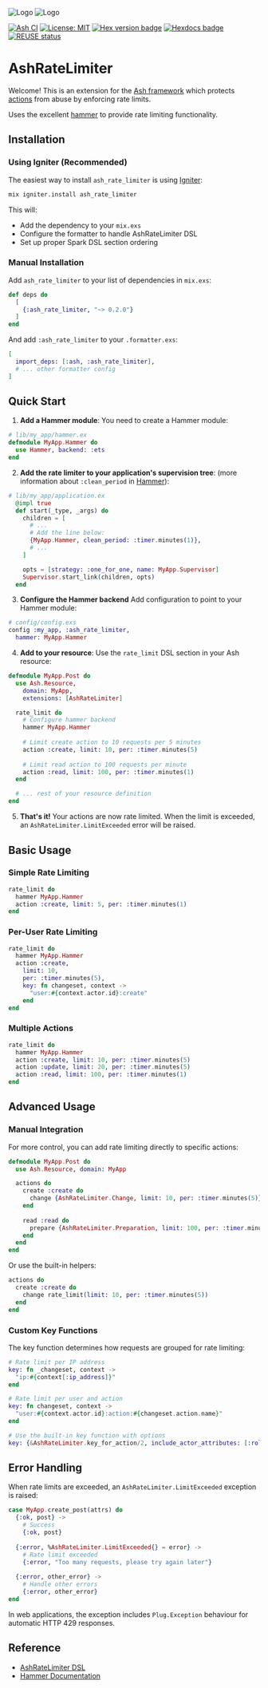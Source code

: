 <!--
SPDX-FileCopyrightText: 2025 James Harton

SPDX-License-Identifier: MIT
-->

![Logo](https://github.com/ash-project/ash/blob/main/logos/cropped-for-header-black-text.png?raw=true#gh-light-mode-only)
![Logo](https://github.com/ash-project/ash/blob/main/logos/cropped-for-header-white-text.png?raw=true#gh-dark-mode-only)

[![Ash CI](https://github.com/ash-project/ash_rate_limiter/actions/workflows/elixir.yml/badge.svg)](https://github.com/ash-project/ash_rate_limiter/actions/workflows/elixir.yml)
[![License: MIT](https://img.shields.io/badge/License-MIT-yellow.svg)](https://opensource.org/licenses/MIT)
[![Hex version badge](https://img.shields.io/hexpm/v/ash_rate_limiter.svg)](https://hex.pm/packages/ash_rate_limiter)
[![Hexdocs badge](https://img.shields.io/badge/docs-hexdocs-purple)](https://hexdocs.pm/ash_rate_limiter)
[![REUSE status](https://api.reuse.software/badge/github.com/ash-project/ash_rate_limiter)](https://api.reuse.software/info/github.com/ash-project/ash_rate_limiter)

# AshRateLimiter

Welcome! This is an extension for the [Ash framework](https://hexdocs.pm/ash)
which protects [actions](https://hexdocs.pm/ash/actions.html) from abuse by enforcing rate limits.

Uses the excellent [hammer](https://hex.pm/packages/hammer) to provide rate limiting functionality.

## Installation

### Using Igniter (Recommended)

The easiest way to install `ash_rate_limiter` is using [Igniter](https://hexdocs.pm/igniter):

```bash
mix igniter.install ash_rate_limiter
```

This will:
- Add the dependency to your `mix.exs`
- Configure the formatter to handle AshRateLimiter DSL
- Set up proper Spark DSL section ordering

### Manual Installation

Add `ash_rate_limiter` to your list of dependencies in `mix.exs`:

```elixir
def deps do
  [
    {:ash_rate_limiter, "~> 0.2.0"}
  ]
end
```

And add `:ash_rate_limiter` to your `.formatter.exs`:

```elixir
[
  import_deps: [:ash, :ash_rate_limiter],
  # ... other formatter config
]
```

## Quick Start

1. **Add a Hammer module**: You need to create a Hammer module:

```elixir
# lib/my_app/hammer.ex
defmodule MyApp.Hammer do
  use Hammer, backend: :ets
end
```

2. **Add the rate limiter to your application's supervision tree**: (more information about `:clean_period` in [Hammer](https://hexdocs.pm/hammer/tutorial.html#step-2-start-the-rate-limiter)):

```elixir
# lib/my_app/application.ex
  @impl true
  def start(_type, _args) do
    children = [
      # ...
      # Add the line below:
      {MyApp.Hammer, clean_period: :timer.minutes(1)},
      # ...
    ]

    opts = [strategy: :one_for_one, name: MyApp.Supervisor]
    Supervisor.start_link(children, opts)
  end
```

3. **Configure the Hammer backend** Add configuration to point to your Hammer module:

```elixir
# config/config.exs
config :my_app, :ash_rate_limiter,
  hammer: MyApp.Hammer
```

4. **Add to your resource**: Use the `rate_limit` DSL section in your Ash resource:

```elixir
defmodule MyApp.Post do
  use Ash.Resource,
    domain: MyApp,
    extensions: [AshRateLimiter]

  rate_limit do
    # Configure hammer backend
    hammer MyApp.Hammer
    
    # Limit create action to 10 requests per 5 minutes
    action :create, limit: 10, per: :timer.minutes(5)
    
    # Limit read action to 100 requests per minute  
    action :read, limit: 100, per: :timer.minutes(1)
  end

  # ... rest of your resource definition
end
```

5. **That's it!** Your actions are now rate limited. When the limit is exceeded, an `AshRateLimiter.LimitExceeded` error will be raised.

## Basic Usage

### Simple Rate Limiting

```elixir
rate_limit do
  hammer MyApp.Hammer
  action :create, limit: 5, per: :timer.minutes(1)
end
```

### Per-User Rate Limiting

```elixir
rate_limit do
  hammer MyApp.Hammer
  action :create, 
    limit: 10, 
    per: :timer.minutes(5),
    key: fn changeset, context ->
      "user:#{context.actor.id}:create"
    end
end
```

### Multiple Actions

```elixir
rate_limit do
  hammer MyApp.Hammer
  action :create, limit: 10, per: :timer.minutes(5)
  action :update, limit: 20, per: :timer.minutes(5) 
  action :read, limit: 100, per: :timer.minutes(1)
end
```

## Advanced Usage

### Manual Integration

For more control, you can add rate limiting directly to specific actions:

```elixir
defmodule MyApp.Post do
  use Ash.Resource, domain: MyApp

  actions do
    create :create do
      change {AshRateLimiter.Change, limit: 10, per: :timer.minutes(5)}
    end
    
    read :read do
      prepare {AshRateLimiter.Preparation, limit: 100, per: :timer.minutes(1)}
    end
  end
end
```

Or use the built-in helpers:

```elixir
actions do
  create :create do
    change rate_limit(limit: 10, per: :timer.minutes(5))
  end
end
```

### Custom Key Functions

The key function determines how requests are grouped for rate limiting:

```elixir
# Rate limit per IP address
key: fn _changeset, context ->
  "ip:#{context[:ip_address]}"
end

# Rate limit per user and action
key: fn changeset, context ->
  "user:#{context.actor.id}:action:#{changeset.action.name}"
end

# Use the built-in key function with options
key: {&AshRateLimiter.key_for_action/2, include_actor_attributes: [:role]}
```

## Error Handling

When rate limits are exceeded, an `AshRateLimiter.LimitExceeded` exception is raised:

```elixir
case MyApp.create_post(attrs) do
  {:ok, post} -> 
    # Success
    {:ok, post}
    
  {:error, %AshRateLimiter.LimitExceeded{} = error} ->
    # Rate limit exceeded
    {:error, "Too many requests, please try again later"}
    
  {:error, other_error} ->
    # Handle other errors
    {:error, other_error}
end
```

In web applications, the exception includes `Plug.Exception` behaviour for automatic HTTP 429 responses.

## Reference

- [AshRateLimiter DSL](documentation/dsls/DSL-AshRateLimiter.md)
- [Hammer Documentation](https://hexdocs.pm/hammer)

